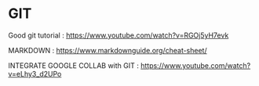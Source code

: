 # GIT
Good git tutorial : https://www.youtube.com/watch?v=RGOj5yH7evk


MARKDOWN : https://www.markdownguide.org/cheat-sheet/

INTEGRATE GOOGLE COLLAB with GIT : https://www.youtube.com/watch?v=eLhy3_d2UPo
